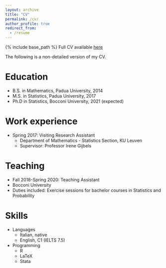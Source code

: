 ```yaml
---
layout: archive
title: "CV"
permalink: /cv/
author_profile: true
redirect_from:
  - /resume
---
```



{% include base_path %} Full CV available [here](/files/cv_Bondi.pdf)

The following is a non-detailed version of my CV.

Education
======
* B.S. in Mathematics, Padua University, 2014
* M.S. in Statistics, Padua University, 2017
* Ph.D in Statistics, Bocconi University, 2021 (expected)

Work experience
======
* Spring 2017: Visiting Research Assistant
  * Department of Mathematics - Statistics Section, KU Leuven
  * Supervisor: Professor Irene Gijbels

Teaching
======
 * Fall 2018-Spring 2020: Teaching Assistant
  * Bocconi University
  * Duties included: Exercise sessions for bachelor courses in Statistics and Probability
  
Skills
======
* Languages
  * Italian, native
  * English, C1 (IELTS 7.5)
* Programming
  * R
  * LaTeX
  * Stata

